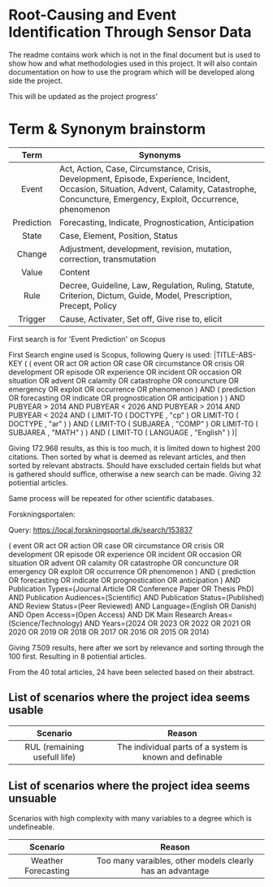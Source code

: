 # **Root-Causing and Event Identification Through Sensor Data**

The readme contains work which is not in the final document but is used to show how and what methodologies used in this project. It will also contain documentation on how to use the program which will be developed along side the project.

This will be updated as the project progress'

# Term & Synonym brainstorm

| Term | Synonyms |
|:----:|----------|
| Event | Act, Action, Case, Circumstance, Crisis, Development, Episode, Experience, Incident, Occasion, Situation, Advent, Calamity, Catastrophe, Concuncture, Emergency, Exploit, Occurrence, phenomenon |
| Prediction | Forecasting, Indicate, Prognostication, Anticipation |
| State | Case, Element, Position, Status |
| Change | Adjustment, development, revision, mutation, correction, transmutation |
| Value | Content |
| Rule | Decree, Guideline, Law, Regulation, Ruling, Statute, Criterion, Dictum, Guide, Model, Prescription, Precept, Policy |
| Trigger | Cause, Activater, Set off, Give rise to, elicit |

First search is for 'Event Prediction' on Scopus

First Search engine used is Scopus, following Query is used:
|TITLE-ABS-KEY ( ( event OR act OR action OR case OR circumstance OR crisis OR development OR episode OR experience OR incident OR occasion OR situation OR advent OR calamity OR catastrophe OR concuncture OR emergency OR exploit OR occurrence OR phenomenon ) AND ( prediction OR forecasting OR indicate OR prognostication OR anticipation ) ) AND PUBYEAR > 2014 AND PUBYEAR < 2026 AND PUBYEAR > 2014 AND PUBYEAR < 2024 AND ( LIMIT-TO ( DOCTYPE , "cp" ) OR LIMIT-TO ( DOCTYPE , "ar" ) ) AND ( LIMIT-TO ( SUBJAREA , "COMP" ) OR LIMIT-TO ( SUBJAREA , "MATH" ) ) AND ( LIMIT-TO ( LANGUAGE , "English" ) )|

Giving 172.968 results, as this is too much, it is limited down to highest 200 citations. Then sorted by what is deemed as relevant articles, and then sorted by relevant abstracts. Should have exscluded certain fields but what is gathered should suffice, otherwise a new search can be made. Giving 32 potiential articles.

Same process will be repeated for other scientific databases.

Forskningsportalen:

Query:
https://local.forskningsportal.dk/search/153837

( event OR act OR action OR case OR circumstance OR crisis OR development OR episode OR experience OR incident OR occasion OR situation OR advent OR calamity OR catastrophe OR concuncture OR emergency OR exploit OR occurrence OR phenomenon ) AND ( prediction OR forecasting OR indicate OR prognostication OR anticipation ) AND Publication Types=(Journal Article OR Conference Paper OR Thesis PhD) AND Publication Audiences=(Scientific) AND	Publication Status=(Published) AND	Review Status=(Peer Reviewed) AND Language=(English OR Danish) AND	Open Access=(Open Access) AND DK Main Research Areas=(Science/Technology) AND Years=(2024 OR 2023 OR 2022 OR 2021 OR 2020 OR 2019 OR 2018 OR 2017 OR 2016 OR 2015 OR 2014)

Giving 7.509 results, here after we sort by relevance and sorting through the 100 first. Resulting in 8 potiential articles.

From the 40 total articles, 24 have been selected based on their abstract.



## List of scenarios where the project idea seems usable

| Scenario | Reason |
| :------: | :----: |
| RUL (remaining usefull life) | The individual parts of a system is known and definable |

## List of scenarios where the project idea seems unsuable

Scenarios with high complexity with many variables to a degree which is undefineable.

| Scenario | Reason |
| :------: | :----: |
| Weather Forecasting | Too many varaibles, other models clearly has an advantage |